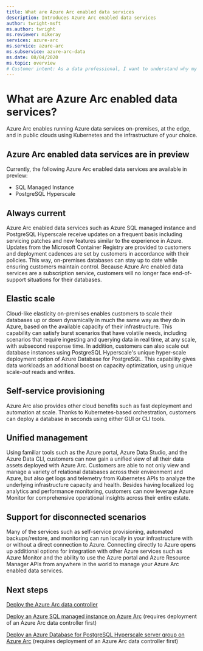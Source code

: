 ```yaml
---
title: What are Azure Arc enabled data services
description: Introduces Azure Arc enabled data services 
author: twright-msft
ms.author: twright
ms.reviewer: mikeray
services: azure-arc
ms.service: azure-arc
ms.subservice: azure-arc-data
ms.date: 08/04/2020
ms.topic: overview
# Customer intent: As a data professional, I want to understand why my solutions would benefit from running with Azure Arc enabled so that I can leverage the capability of the feature.
---
```


# What are Azure Arc enabled data services?

Azure Arc enables running Azure data services on-premises, at the edge, and in public clouds using Kubernetes and the infrastructure of your choice.

## Azure Arc enabled data services are in preview

Currently, the following Azure Arc enabled data services are available in preview:

- SQL Managed Instance
- PostgreSQL Hyperscale

## Always current

Azure Arc enabled data services such as Azure SQL managed instance and PostgreSQL Hyperscale receive updates on a frequent basis including servicing patches and new features similar to the experience in Azure.  Updates from the Microsoft Container Registry are provided to customers and deployment cadences are set by customers in accordance with their policies. This way, on-premises databases can stay up to date while ensuring customers maintain control.  Because Azure Arc enabled data services are a subscription service, customers will no longer face end-of-support situations for their databases.

## Elastic scale
Cloud-like elasticity on-premises enables customers to scale their databases up or down dynamically in much the same way as they do in Azure, based on the available capacity of their infrastructure. This capability can satisfy burst scenarios that have volatile needs, including scenarios that require ingesting and querying data in real time, at any scale, with subsecond response time. In addition, customers can also scale out database instances using PostgreSQL Hyperscale's unique hyper-scale deployment option of Azure Database for PostgreSQL. This capability gives data workloads an additional boost on capacity optimization, using unique scale-*out* reads and writes.

## Self-service provisioning
Azure Arc also provides other cloud benefits such as fast deployment and automation at scale. Thanks to Kubernetes-based orchestration, customers can deploy a database in seconds using either GUI or CLI tools.

## Unified management
Using familiar tools such as the Azure portal, Azure Data Studio, and the Azure Data CLI, customers can now gain a unified view of all their data assets deployed with Azure Arc. Customers are able to not only view and manage a variety of relational databases across their environment and Azure, but also get logs and telemetry from Kubernetes APIs to analyze the underlying infrastructure capacity and health. Besides having localized log analytics and performance monitoring, customers can now leverage Azure Monitor for comprehensive operational insights across their entire estate.

## Support for disconnected scenarios

Many of the services such as self-service provisioning, automated backups/restore, and monitoring can run locally in your infrastructure with or without a direct connection to Azure.  Connecting directly to Azure opens up additional options for integration with other Azure services such as Azure Monitor and the ability to use the Azure portal and Azure Resource Manager APIs from anywhere in the world to manage your Azure Arc enabled data services.


## Next steps

[Deploy the Azure Arc data controller](create-data-controller.md)

[Deploy an Azure SQL managed instance on Azure Arc](create-sql-managed-instance.md) (requires deployment of an Azure Arc data controller first)

[Deploy an Azure Database for PostgreSQL Hyperscale server group on Azure Arc](create-postgresql-instances.md) (requires deployment of an Azure Arc data controller first)
